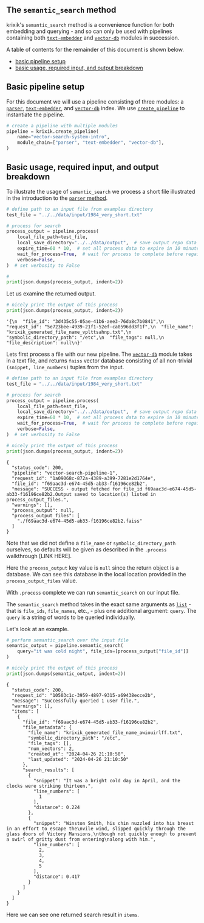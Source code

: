 ## The `semantic_search` method

krixik's `semantic_search` method is a convenience function for both embedding and querying - and so can only be used with pipelines containing both [`text-embedder`](modules/text-embedder.md) and [`vector-db`](modules/vector-db.md) modules in succession.

A table of contents for the remainder of this document is shown below.

- [basic pipeline setup](#basic-pipeline-setup)
- [basic usage, required input, and output breakdown](#basic-usage,-required-input,-and-output-breakdown)

## Basic pipeline setup

For this document we will use a pipeline consisting of three modules: a [`parser`](modules/parser.md), [`text-embedder`](modules/text-embedder.md), and [`vector-db`](modules/vector-db.md) index.  We use [`create_pipeline`](system/create_save_load.md) to instantiate the pipeline.


```python
# create a pipeline with multiple modules
pipeline = krixik.create_pipeline(
    name="vector-search-system-intro",
    module_chain=["parser", "text-embedder", "vector-db"],
)
```

## Basic usage, required input, and output breakdown

To illustrate the usage of `semantic_search` we process a short file illustrated in the introduction to the [`parser` method](modules/parser.md).


```python
# define path to an input file from examples directory
test_file = "../../data/input/1984_very_short.txt"

# process for search
process_output = pipeline.process(
    local_file_path=test_file,
    local_save_directory="../../data/output",  # save output repo data output subdir
    expire_time=60 * 10,  # set all process data to expire in 10 minutes
    wait_for_process=True,  # wait for process to complete before regaining ide
    verbose=False,
)  # set verbosity to False

#
print(json.dumps(process_output, indent=2))
```

Let us examine the returned output.


```python
# nicely print the output of this process
print(json.dumps(process_output, indent=2))
```


    '{\n  "file_id": "3d435c55-05ae-41b6-aee3-76da8c7b0841",\n  "request_id": "5e723bee-4939-21f1-52ef-ca0596dd3f1f",\n  "file_name": "krixik_generated_file_name_vplttsahnp.txt",\n  "symbolic_directory_path": "/etc",\n  "file_tags": null,\n  "file_description": null\n}'


Lets first process a file with our new pipeline.  The [`vector-db`](modules/vector-db.md) module takes in a text file, and returns `faiss` vector database consisting of all non-trivial `(snippet, line_numbers)` tuples from the input.


```python
# define path to an input file from examples directory
test_file = "../../data/input/1984_very_short.txt"

# process for search
process_output = pipeline.process(
    local_file_path=test_file,
    local_save_directory="../../data/output",  # save output repo data output subdir
    expire_time=60 * 10,  # set all process data to expire in 10 minutes
    wait_for_process=True,  # wait for process to complete before regaining ide
    verbose=False,
)  # set verbosity to False

# nicely print the output of this process
print(json.dumps(process_output, indent=2))
```

    {
      "status_code": 200,
      "pipeline": "vector-search-pipeline-1",
      "request_id": "1a09068c-872a-4389-a399-7281e2d1764e",
      "file_id": "f69aac3d-e674-45d5-ab33-f16196ce82b2",
      "message": "SUCCESS - output fetched for file_id f69aac3d-e674-45d5-ab33-f16196ce82b2.Output saved to location(s) listed in process_output_files.",
      "warnings": [],
      "process_output": null,
      "process_output_files": [
        "./f69aac3d-e674-45d5-ab33-f16196ce82b2.faiss"
      ]
    }


Note that we did not define a `file_name` or `symbolic_directory_path` ourselves, so defaults will be given as described in the `.process` walkthrough [LINK HERE].

Here the `process_output` key value is `null` since the return object is a database.  We can see this database in the local location provided in the `process_output_files` value.

With `.process` complete we can run `semantic_search` on our input file. 

The `semantic_search` method takes in the exact same arguments as [`list`](system/list.md) - that is `file_ids`, `file_names`, etc., - plus one additional argument: `query`.  The `query` is a string of words to be queried individually.

Let's look at an example.


```python
# perform semantic_search over the input file
semantic_output = pipeline.semantic_search(
    query="it was cold night", file_ids=[process_output["file_id"]]
)

# nicely print the output of this process
print(json.dumps(semantic_output, indent=2))
```

    {
      "status_code": 200,
      "request_id": "10503c1c-3959-4897-9315-a69438ecce2b",
      "message": "Successfully queried 1 user file.",
      "warnings": [],
      "items": [
        {
          "file_id": "f69aac3d-e674-45d5-ab33-f16196ce82b2",
          "file_metadata": {
            "file_name": "krixik_generated_file_name_awiouirlff.txt",
            "symbolic_directory_path": "/etc",
            "file_tags": [],
            "num_vectors": 2,
            "created_at": "2024-04-26 21:10:50",
            "last_updated": "2024-04-26 21:10:50"
          },
          "search_results": [
            {
              "snippet": "It was a bright cold day in April, and the clocks were striking thirteen.",
              "line_numbers": [
                1
              ],
              "distance": 0.224
            },
            {
              "snippet": "Winston Smith, his chin nuzzled into his breast in an effort to escape the\nvile wind, slipped quickly through the glass doors of Victory Mansions,\nthough not quickly enough to prevent a swirl of gritty dust from entering\nalong with him.",
              "line_numbers": [
                2,
                3,
                4,
                5
              ],
              "distance": 0.417
            }
          ]
        }
      ]
    }


Here we can see one returned search result in `items`.
